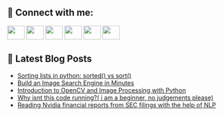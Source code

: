 ## 🔎 Connect with me:
[<img height="32" width="40" src="https://cdn.jsdelivr.net/npm/simple-icons@v5/icons/telegram.svg" />](https://t.me/bullbesh)
[<img height="32" width="40" src="https://cdn.jsdelivr.net/npm/simple-icons@v5/icons/vk.svg" />](https://vk.com/bullbesh)
[<img height="32" width="40" src="https://cdn.jsdelivr.net/npm/simple-icons@v5/icons/twitter.svg" />](https://twitter.com/bullbesh1)
[<img height="32" width="40" src="https://cdn.jsdelivr.net/npm/simple-icons@v5/icons/instagram.svg" />](https://www.instagram.com/bullbesh)
[<img height="32" width="40" src="https://cdn.jsdelivr.net/npm/simple-icons@v5/icons/reddit.svg" />](https://www.reddit.com/user/bullbesh)
[<img height="32" width="40" src="https://cdn.jsdelivr.net/npm/simple-icons@v5/icons/youtube.svg" />](https://www.youtube.com/channel/UCtfjRs6uzgq5mfm8S06WTcg)

## 📕 Latest Blog Posts
<!-- BLOG-POST-LIST:START -->
- [Sorting lists in python: sorted&lpar;&rpar; vs sort&lpar;&rpar;](https://www.reddit.com/r/Python/comments/uqqseh/sorting_lists_in_python_sorted_vs_sort/)
- [Build an Image Search Engine in Minutes](https://www.reddit.com/r/Python/comments/uqpuo8/build_an_image_search_engine_in_minutes/)
- [Introduction to OpenCV and Image Processing with Python](https://www.reddit.com/r/Python/comments/uqpnhb/introduction_to_opencv_and_image_processing_with/)
- [Why isnt this code running?&lpar; i am a beginner, no judgements please&rpar;](https://www.reddit.com/r/Python/comments/uqpn1w/why_isnt_this_code_running_i_am_a_beginner_no/)
- [Reading Nvidia financial reports from SEC filings with the help of NLP](https://www.reddit.com/r/Python/comments/uqp26j/reading_nvidia_financial_reports_from_sec_filings/)
<!-- BLOG-POST-LIST:END -->

